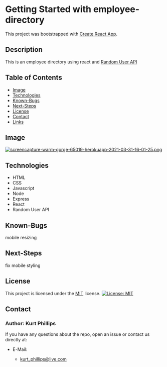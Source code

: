 # Getting Started with employee-directory

This project was bootstrapped with [Create React App](https://github.com/facebook/create-react-app).

 ## Description

This is an employee directory using react and [Random User API](https://randomuser.me/)

  ## Table of Contents

  * [Image](#image)
  * [Technologies](#technologies)
  * [Known-Bugs](#known-bugs)
  * [Next-Steps](#next-steps)
  * [License](#license)
  * [Contact](#contact)
  * [Links](#links)

  ## Image
[![screencapture-warm-gorge-65019-herokuapp-2021-03-31-16-01-25.png](https://i.postimg.cc/KcsBZVnY/screencapture-warm-gorge-65019-herokuapp-2021-03-31-16-01-25.png)](https://postimg.cc/jCPLcM3V)

  ## Technologies
  
  * HTML
  * CSS
  * Javascript
  * Node
  * Express
  * React
  * Random User API
 

  ## Known-Bugs

  mobile resizing

  ## Next-Steps

  fix mobile styling
  

  ## License

  This project is licensed under the [MIT](https://opensource.org/licenses/MIT) license.
  [![License: MIT](https://img.shields.io/badge/License-MIT-yellow.svg)](https://opensource.org/licenses/MIT)


  ## Contact

  ### Author: Kurt Phillips

  If you have any questions about the repo, open an issue or contact us directly at:
  - E-Mail: 
    
    * kurt_phillips@live.com
